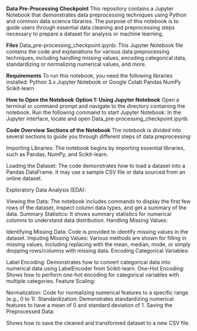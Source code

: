 **Data Pre-Processing Checkpoint**
This repository contains a Jupyter Notebook that demonstrates data preprocessing techniques using Python and common data science libraries. 
The purpose of this notebook is to guide users through essential data cleaning and preprocessing steps necessary to prepare a dataset for analysis or machine learning.

**Files**
Data_pre-processing_checkpoint.ipynb: This Jupyter Notebook file contains the code and explanations for various data preprocessing techniques, 
including handling missing values, encoding categorical data, standardizing or normalizing numerical values, and more.

**Requirements**
To run this notebook, you need the following libraries installed:
Python 3.x
Jupyter Notebook or Google Colab
Pandas
NumPy
Scikit-learn

**How to Open the Notebook**
**Option 1: Using Jupyter Notebook**
Open a terminal or command prompt and navigate to the directory containing the notebook.
Run the following command to start Jupyter Notebook:
In the Jupyter interface, locate and open Data_pre-processing_checkpoint.ipynb.

**Code Overview**
**Sections of the Notebook**
The notebook is divided into several sections to guide you through different steps of data preprocessing:

Importing Libraries: The notebook begins by importing essential libraries, such as Pandas, NumPy, and Scikit-learn.

Loading the Dataset: The code demonstrates how to load a dataset into a Pandas DataFrame. It may use a sample CSV file or data sourced from an online dataset.

Exploratory Data Analysis (EDA):

Viewing the Data: The notebook includes commands to display the first few rows of the dataset, inspect column data types, and get a summary of the data.
Summary Statistics: It shows summary statistics for numerical columns to understand data distribution.
Handling Missing Values:

Identifying Missing Data: Code is provided to identify missing values in the dataset.
Imputing Missing Values: Various methods are shown for filling in missing values, including replacing with the mean, median, mode, or simply dropping rows/columns with missing data.
Encoding Categorical Variables:

Label Encoding: Demonstrates how to convert categorical data into numerical data using LabelEncoder from Scikit-learn.
One-Hot Encoding: Shows how to perform one-hot encoding for categorical variables with multiple categories.
Feature Scaling:

Normalization: Code for normalizing numerical features to a specific range (e.g., 0 to 1).
Standardization: Demonstrates standardizing numerical features to have a mean of 0 and standard deviation of 1.
Saving the Preprocessed Data:

Shows how to save the cleaned and transformed dataset to a new CSV file.

